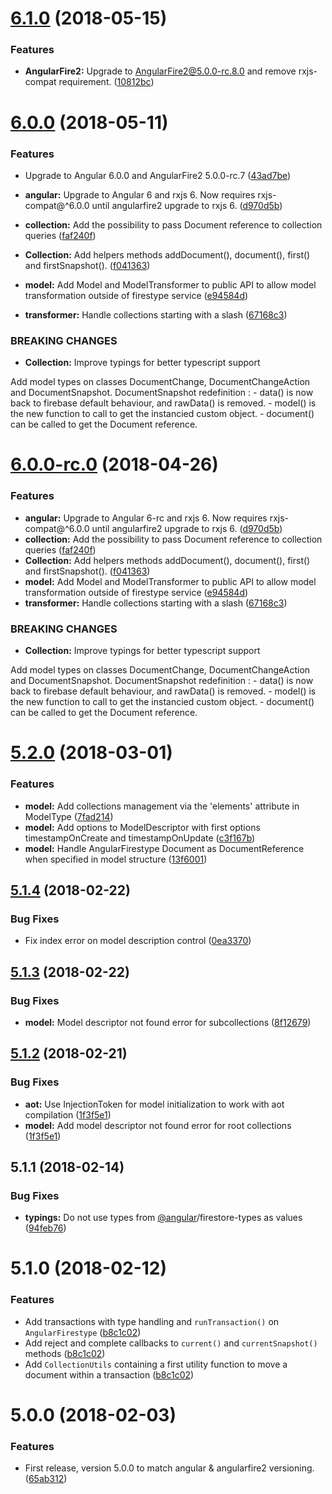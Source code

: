 <a name="6.1.0"></a>
# [6.1.0](https://github.com/bricepepin/angular-firestype/compare/6.0.0...6.1.0) (2018-05-15)


### Features

* **AngularFire2:** Upgrade to AngularFire2@5.0.0-rc.8.0 and remove rxjs-compat requirement. ([10812bc](https://github.com/bricepepin/angular-firestype/commit/10812bc))



<a name="6.0.0"></a>
# [6.0.0](https://github.com/bricepepin/angular-firestype/compare/6.0.0-rc.0...6.0.0) (2018-05-11)


### Features

* Upgrade to Angular 6.0.0 and AngularFire2 5.0.0-rc.7 ([43ad7be](https://github.com/bricepepin/angular-firestype/commit/43ad7be))

* **angular:** Upgrade to Angular 6 and rxjs 6. Now requires rxjs-compat@^6.0.0 until angularfire2 upgrade to rxjs 6. ([d970d5b](https://github.com/bricepepin/angular-firestype/commit/d970d5b))
* **collection:** Add the possibility to pass Document<T> reference to collection queries ([faf240f](https://github.com/bricepepin/angular-firestype/commit/faf240f))
* **Collection:** Add helpers methods addDocument(), document(), first() and firstSnapshot(). ([f041363](https://github.com/bricepepin/angular-firestype/commit/f041363))
* **model:** Add Model and ModelTransformer to public API to allow model transformation outside of firestype service ([e94584d](https://github.com/bricepepin/angular-firestype/commit/e94584d))
* **transformer:** Handle collections starting with a slash ([67168c3](https://github.com/bricepepin/angular-firestype/commit/67168c3))

### BREAKING CHANGES

* **Collection:** Improve typings for better typescript support

Add model types on classes DocumentChange<T>, DocumentChangeAction<T> and DocumentSnapshot<T>.
DocumentSnapshot redefinition :
	- data() is now back to firebase default behaviour, and rawData() is removed.
	- model() is the new function to call to get the instancied custom object.
	- document() can be called to get the Document<T> reference.


<a name="6.0.0-rc.0"></a>
# [6.0.0-rc.0](https://github.com/bricepepin/angular-firestype/compare/5.2.0...6.0.0-rc.0) (2018-04-26)


### Features

* **angular:** Upgrade to Angular 6-rc and rxjs 6. Now requires rxjs-compat@^6.0.0 until angularfire2 upgrade to rxjs 6. ([d970d5b](https://github.com/bricepepin/angular-firestype/commit/d970d5b))
* **collection:** Add the possibility to pass Document<T> reference to collection queries ([faf240f](https://github.com/bricepepin/angular-firestype/commit/faf240f))
* **Collection:** Add helpers methods addDocument(), document(), first() and firstSnapshot(). ([f041363](https://github.com/bricepepin/angular-firestype/commit/f041363))
* **model:** Add Model and ModelTransformer to public API to allow model transformation outside of firestype service ([e94584d](https://github.com/bricepepin/angular-firestype/commit/e94584d))
* **transformer:** Handle collections starting with a slash ([67168c3](https://github.com/bricepepin/angular-firestype/commit/67168c3))


### BREAKING CHANGES

* **Collection:** Improve typings for better typescript support

Add model types on classes DocumentChange<T>, DocumentChangeAction<T> and DocumentSnapshot<T>.
DocumentSnapshot redefinition :
	- data() is now back to firebase default behaviour, and rawData() is removed.
	- model() is the new function to call to get the instancied custom object.
	- document() can be called to get the Document<T> reference.



<a name="5.2.0"></a>
# [5.2.0](https://github.com/bricepepin/angular-firestype/compare/5.1.4...5.2.0) (2018-03-01)


### Features

* **model:** Add collections management via the 'elements' attribute in ModelType ([7fad214](https://github.com/bricepepin/angular-firestype/commit/7fad214))
* **model:** Add options to ModelDescriptor with first options timestampOnCreate and timestampOnUpdate ([c3f167b](https://github.com/bricepepin/angular-firestype/commit/c3f167b))
* **model:** Handle AngularFirestype Document as DocumentReference when specified in model structure ([13f6001](https://github.com/bricepepin/angular-firestype/commit/13f6001))



<a name="5.1.4"></a>
## [5.1.4](https://github.com/bricepepin/angular-firestype/compare/5.1.3...5.1.4) (2018-02-22)


### Bug Fixes

* Fix index error on model description control ([0ea3370](https://github.com/bricepepin/angular-firestype/commit/0ea3370))



<a name="5.1.3"></a>
## [5.1.3](https://github.com/bricepepin/angular-firestype/compare/5.1.2...5.1.3) (2018-02-22)


### Bug Fixes

* **model:** Model descriptor not found error for subcollections ([8f12679](https://github.com/bricepepin/angular-firestype/commit/8f12679))



<a name="5.1.2"></a>
## [5.1.2](https://github.com/bricepepin/angular-firestype/compare/5.1.1...5.1.2) (2018-02-21)


### Bug Fixes

* **aot:** Use InjectionToken for model initialization to work with aot compilation ([1f3f5e1](https://github.com/bricepepin/angular-firestype/commit/1f3f5e1))
* **model:** Add model descriptor not found error for root collections ([1f3f5e1](https://github.com/bricepepin/angular-firestype/commit/1f3f5e1))



<a name="5.1.1"></a>
## 5.1.1 (2018-02-14)


### Bug Fixes

* **typings:** Do not use types from [@angular](https://github.com/angular)/firestore-types as values ([94feb76](https://github.com/bricepepin/angular-firestype/commit/94feb76))



<a name="5.1.0"></a>
# 5.1.0 (2018-02-12)

### Features
* Add transactions with type handling and `runTransaction()` on `AngularFirestype` ([b8c1c02](https://github.com/bricepepin/angular-firestype/commit/b8c1c02))
* Add reject and complete callbacks to `current()` and `currentSnapshot()` methods ([b8c1c02](https://github.com/bricepepin/angular-firestype/commit/b8c1c02))
* Add `CollectionUtils` containing a first utility function to move a document within a transaction ([b8c1c02](https://github.com/bricepepin/angular-firestype/commit/b8c1c02))

<a name="5.0.0"></a>
# 5.0.0 (2018-02-03)

### Features
* First release, version 5.0.0 to match angular & angularfire2 versioning. ([65ab312](https://github.com/bricepepin/angular-firestype/commit/65ab312))